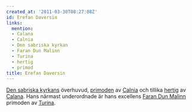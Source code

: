 ```yaml
---
created_at: '2011-03-30T08:27:08Z'
id: Erefan Daversin
links:
  mention:
  - Calana
  - Calnia
  - Den sabriska kyrkan
  - Faran Dun Malinn
  - Turina
  - hertig
  - primod
title: Erefan Daversin
---
```


[Den sabriska kyrkans] överhuvud, [primoden] av [Calnia] och tillika [hertig] av [Calana]. Hans
närmast underordnade är hans excellens [Faran Dun Malinn] primoden av [Turina].

  [Den sabriska kyrkans]: Den_sabriska_kyrkan
  [primoden]: primod
  [Calnia]: Calnia
  [hertig]: hertig
  [Calana]: Calana
  [Faran Dun Malinn]: Faran_Dun_Malinn
  [Turina]: Turina
